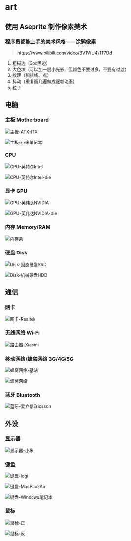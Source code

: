 # art

## 使用 Aseprite 制作像素美术

### 程序员都能上手的美术风格——涂鸦像素

> <https://www.bilibili.com/video/BV1WU4y1T7Dd>

1. 粗描边（3px黑边）
2. 大色块（可以加一层小光影，但颜色不要过多，不要有过渡）
3. 纹理（斜排线、点）
4. 抖动（重复画几遍做成逐帧动画）
5. 粒子

## 电脑

### 主板 Motherboard

![主板-ATX-ITX](https://github.com/zxffffffff/tech-legacy/blob/main/docs/images/主板-ATX-ITX.jpg)

![主板-小米笔记本](https://github.com/zxffffffff/tech-legacy/blob/main/docs/images/主板-小米笔记本.jpg)

### CPU

![CPU-英特尔Intel](https://github.com/zxffffffff/tech-legacy/blob/main/docs/images/CPU-英特尔Intel.jpg)

![CPU-英特尔Intel-die](https://github.com/zxffffffff/tech-legacy/blob/main/docs/images/CPU-英特尔Intel-die.jpg)

### 显卡 GPU

![GPU-英伟达NVIDIA](https://github.com/zxffffffff/tech-legacy/blob/main/docs/images/GPU-英伟达NVIDIA.jpg)

![GPU-英伟达NVIDIA-die](https://github.com/zxffffffff/tech-legacy/blob/main/docs/images/GPU-英伟达NVIDIA-die.jpg)

### 内存 Memory/RAM

![内存条](https://github.com/zxffffffff/tech-legacy/blob/main/docs/images/内存条.jpg)

### 硬盘 Disk

![Disk-固态硬盘SSD](https://github.com/zxffffffff/tech-legacy/blob/main/docs/images/Disk-固态硬盘SSD.jpg)

![Disk-机械硬盘HDD](https://github.com/zxffffffff/tech-legacy/blob/main/docs/images/Disk-机械硬盘HDD.jpg)

## 通信

### 网卡

![网卡-Realtek](https://github.com/zxffffffff/tech-legacy/blob/main/docs/images/网卡-Realtek.jpg)

### 无线网络 Wi-Fi

![路由器-Xiaomi](https://github.com/zxffffffff/tech-legacy/blob/main/docs/images/路由器-Xiaomi.png)

### 移动网络/蜂窝网络 3G/4G/5G

![蜂窝网络-基站](https://github.com/zxffffffff/tech-legacy/blob/main/docs/images/蜂窝网络-基站.jpg)

![蜂窝网络](https://github.com/zxffffffff/tech-legacy/blob/main/docs/images/蜂窝网络.svg)

### 蓝牙 Bluetooth

![蓝牙-爱立信Ericsson](https://github.com/zxffffffff/tech-legacy/blob/main/docs/images/蓝牙-爱立信Ericsson.jpg)

## 外设

### 显示器

![显示器-小米](https://github.com/zxffffffff/tech-legacy/blob/main/docs/images/显示器-小米.jpg)

### 键盘

![键盘-logi](https://github.com/zxffffffff/tech-legacy/blob/main/docs/images/键盘-logi.jpg)

![键盘-MacBookAir](https://github.com/zxffffffff/tech-legacy/blob/main/docs/images/键盘-MacBookAir.jpg)

![键盘-Windows笔记本](https://github.com/zxffffffff/tech-legacy/blob/main/docs/images/键盘-Windows笔记本.jpg)

### 鼠标

![鼠标-正](https://github.com/zxffffffff/tech-legacy/blob/main/docs/images/鼠标-正.jpg)

![鼠标-反](https://github.com/zxffffffff/tech-legacy/blob/main/docs/images/鼠标-反.jpg)
